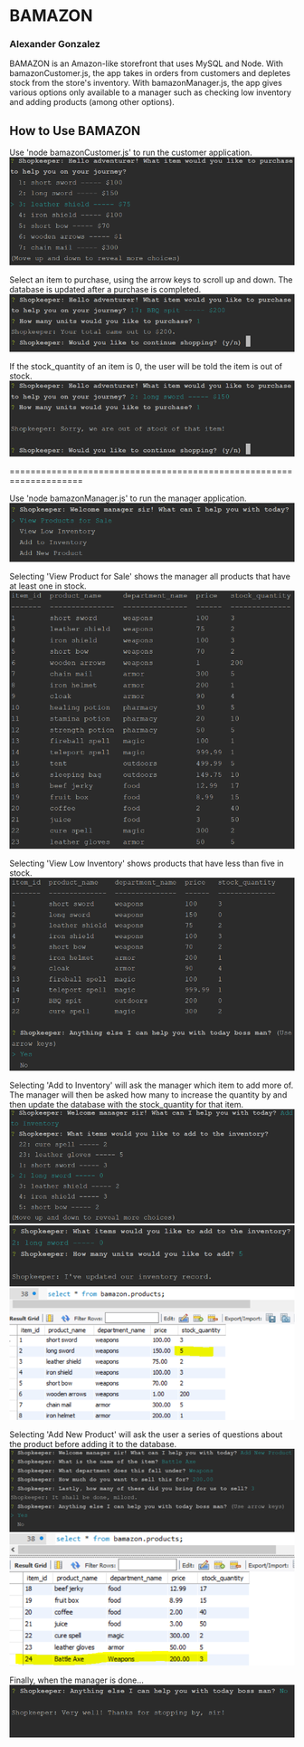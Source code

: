 # BAMAZON
### Alexander Gonzalez

BAMAZON is an Amazon-like storefront that uses MySQL and Node. With bamazonCustomer.js, the app takes in orders from customers and depletes stock from the store's inventory. With bamazonManager.js, the app gives various options only available to a manager such as checking low inventory and adding products (among other options).

## How to Use BAMAZON

Use 'node bamazonCustomer.js' to run the customer application.
![](images/initial_launch-customer.PNG)

Select an item to purchase, using the arrow keys to scroll up and down. The database is updated after a purchase is completed.
![](images/customer_purchase.PNG)

If the stock_quantity of an item is 0, the user will be told the item is out of stock.
![](images/out_of_stock.PNG)

====================================================================

Use 'node bamazonManager.js' to run the manager application.
![](images/initial_launch-manager.PNG)

Selecting 'View Product for Sale' shows the manager all products that have at least one in stock.
![](images/viewProductForSale.PNG)

Selecting 'View Low Inventory' shows products that have less than five in stock.
![](images/lowStock.PNG)

Selecting 'Add to Inventory' will ask the manager which item to add more of. The manager will then be asked how many to increase the quantity by and then update the database with the stock_quantity for that item.
![](images/add_to_inventory1.PNG)
![](images/add_to_inventory2.PNG)
![](images/add_to_inventory3.PNG)

Selecting 'Add New Product' will ask the user a series of questions about the product before adding it to the database. 
![](images/add_product1.PNG)
![](images/add_product2.PNG)

Finally, when the manager is done...
![](images/end.PNG)
